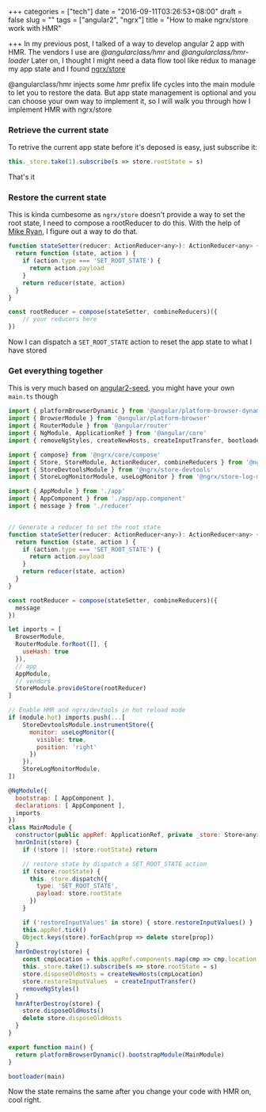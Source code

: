 +++
categories = ["tech"]
date = "2016-09-11T03:26:53+08:00"
draft = false
slug = ""
tags = ["angular2", "ngrx"]
title = "How to make ngrx/store work with HMR"

+++
In my previous post, I talked of a way to develop angular 2 app with HMR.
The vendors I use are *@angularclass/hmr* and *@angularclass/hmr-loader*
Later on, I thought I might need a data flow tool like redux to manage my app state and I found [ngrx/store](https://github.com/ngrx/store)

@angularclass/hmr injects some *hmr* prefix life cycles into the main module to let you to restore the data.
But app state management is optional and you can choose your own way to implement it, so I will walk you through how I implement HMR with ngrx/store

### Retrieve the current state

To retrive the current app state before it's deposed is easy, just subscribe it:

```js
this._store.take(1).subscribe(s => store.rootState = s)
```

That's it

### Restore the current state

This is kinda cumbesome as `ngrx/store` doesn't provide a way to set the root state, I need to compose a rootReducer to do this.
With the help of [Mike Ryan](https://github.com/MikeRyan52), I figure out a way to do that.

```js
function stateSetter(reducer: ActionReducer<any>): ActionReducer<any> {
  return function (state, action ) {
    if (action.type === 'SET_ROOT_STATE') {
      return action.payload
    }
    return reducer(state, action)
  }
}

const rootReducer = compose(stateSetter, combineReducers)({
    // your reducers here
})
```

Now I can dispatch a `SET_ROOT_STATE` action to reset the app state to what I have stored

### Get everything together

This is very much based on [angular2-seed](https://github.com/mgechev/angular2-seed), you might have your own `main.ts` though

```js
import { platformBrowserDynamic } from '@angular/platform-browser-dynamic'
import { BrowserModule } from '@angular/platform-browser'
import { RouterModule } from '@angular/router'
import { NgModule, ApplicationRef } from '@angular/core'
import { removeNgStyles, createNewHosts, createInputTransfer, bootloader } from '@angularclass/hmr'

import { compose} from '@ngrx/core/compose'
import { Store, StoreModule, ActionReducer, combineReducers } from '@ngrx/store'
import { StoreDevtoolsModule } from '@ngrx/store-devtools'
import { StoreLogMonitorModule, useLogMonitor } from '@ngrx/store-log-monitor'

import { AppModule } from './app'
import { AppComponent } from './app/app.component'
import { message } from './reducer'


// Generate a reducer to set the root state
function stateSetter(reducer: ActionReducer<any>): ActionReducer<any> {
  return function (state, action ) {
    if (action.type === 'SET_ROOT_STATE') {
      return action.payload
    }
    return reducer(state, action)
  }
}

const rootReducer = compose(stateSetter, combineReducers)({
  message
})

let imports = [
  BrowserModule,
  RouterModule.forRoot([], {
    useHash: true
  }),
  // app
  AppModule,
  // vendors
  StoreModule.provideStore(rootReducer)
]

// Enable HMR and ngrx/devtools in hot reload mode
if (module.hot) imports.push(...[
    StoreDevtoolsModule.instrumentStore({
      monitor: useLogMonitor({
        visible: true,
        position: 'right'
      })
    }),
    StoreLogMonitorModule,
])

@NgModule({
  bootstrap: [ AppComponent ],
  declarations: [ AppComponent ],
  imports
})
class MainModule {
  constructor(public appRef: ApplicationRef, private _store: Store<any> ) {}
  hmrOnInit(store) {
    if (!store || !store.rootState) return

    // restore state by dispatch a SET_ROOT_STATE action
    if (store.rootState) {
      this._store.dispatch({
        type: 'SET_ROOT_STATE',
        payload: store.rootState
      })
    }

    if ('restoreInputValues' in store) { store.restoreInputValues() }
    this.appRef.tick()
    Object.keys(store).forEach(prop => delete store[prop])
  }
  hmrOnDestroy(store) {
    const cmpLocation = this.appRef.components.map(cmp => cmp.location.nativeElement)
    this._store.take(1).subscribe(s => store.rootState = s)
    store.disposeOldHosts = createNewHosts(cmpLocation)
    store.restoreInputValues  = createInputTransfer()
    removeNgStyles()
  }
  hmrAfterDestroy(store) {
    store.disposeOldHosts()
    delete store.disposeOldHosts
  }
}

export function main() {
  return platformBrowserDynamic().bootstrapModule(MainModule)
}

bootloader(main)
```

Now the state remains the same after you change your code with HMR on, cool right.


